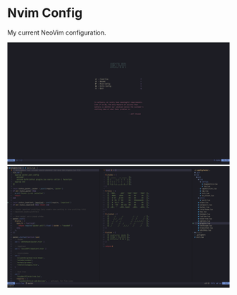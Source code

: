 # Nvim Config

My current NeoVim configuration.

![dashboard](./dashboard.png "NeoVim Dashboard")
![in-action](./in-action.png "NeoVim In Action")
